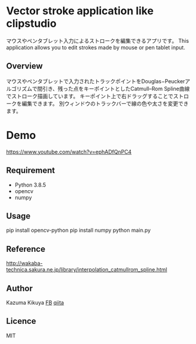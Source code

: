 # Vector stroke application like clipstudio

マウスやペンタブレット入力によるストロークを編集できるアプリです。
This application allows you to edit strokes made by mouse or pen tablet input.

## Overview

マウスやペンタブレットで入力されたトラックポイントをDouglas−Peuckerアルゴリズムで間引き、残った点をキーポイントとしたCatmull–Rom Spline曲線でストローク描画しています。
キーポイント上で右ドラッグすることでストロークを編集できます。
別ウィンドウのトラックバーで線の色や太さを変更できます。

# Demo
https://www.youtube.com/watch?v=ephADfQnPC4


## Requirement
- Python 3.8.5
- opencv
- numpy


## Usage
pip install opencv-python
pip install numpy
python main.py

## Reference
http://wakaba-technica.sakura.ne.jp/library/interpolation_catmullrom_spline.html


## Author
Kazuma Kikuya
[FB](https://www.facebook.com/profile.php?id=100030409253259)
[qiita](https://qiita.com/Kazuma_Kikuya)

## Licence
MIT


